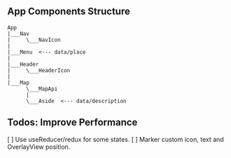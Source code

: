 ## App Components Structure

```
App
|___Nav
|     \___NavIcon
|
|___Menu  <--- data/place
|
|___Header
|     \___HeaderIcon
|
|___Map
      \___MapApi
      |
      \___Aside  <--- data/description
```

## Todos: Improve Performance

[ ] Use useReducer/redux for some states.
[ ] Marker custom icon, text and OverlayView position.
